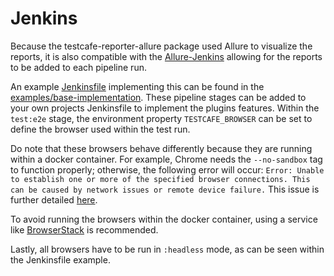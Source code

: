 # Jenkins

Because the testcafe-reporter-allure package used Allure to visualize the reports, it is also compatible with the [Allure-Jenkins](https://plugins.jenkins.io/allure-jenkins-plugin/) allowing for the reports to be added to each pipeline run.

An example [Jenkinsfile](https://github.com/sswales/testcafe-reporter-allure/blob/master/examples/base-implementation/Jenkinsfile) implementing this can be found in the [examples/base-implementation](https://github.com/sswales/testcafe-reporter-allure/tree/master/examples/base-implementation). These pipeline stages can be added to your own projects Jenkinsfile to implement the plugins features. Within the `test:e2e` stage, the environment property `TESTCAFE_BROWSER` can be set to define the browser used within the test run. 

Do note that these browsers behave differently because they are running within a docker container. For example, Chrome needs the `--no-sandbox` tag to function properly; otherwise, the following error will occur: `Error: Unable to establish one or more of the specified browser connections. This can be caused by network issues or remote device failure.` This issue is further detailed [here](https://github.com/DevExpress/testcafe/issues/1133#issuecomment-350775990).

To avoid running the browsers within the docker container, using a service like [BrowserStack]( https://devexpress.github.io/testcafe/documentation/guides/concepts/browsers.html#browsers-in-cloud-testing-services) is recommended.

Lastly, all browsers have to be run in `:headless` mode, as can be seen within the Jenkinsfile example.